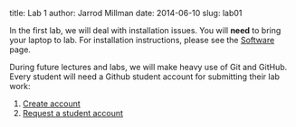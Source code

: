 title: Lab 1
author: Jarrod Millman
date: 2014-06-10
slug: lab01

In the first lab, we will deal with installation issues.  You will **need**
to bring your laptop to lab.  For installation instructions, please see the
[Software](|filename|/pages/software.md) page.

During future lectures and labs, we will make heavy use of Git and GitHub.
Every student will need a Github student account for submitting their lab work:

1. [Create account](https://github.com/join)
2. [Request a student account](https://github.com/edu)



